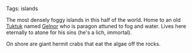 Tags: islands

The most densely foggy islands in this half of the world. Home to an old [Tuktuk](Tuktuk) named [Gelnor](Gelnor) who is paragon attuned to fog and water. Lives here eternally to atone for his sins (he's a lich, immortal).

On shore are giant hermit crabs that eat the algae off the rocks.